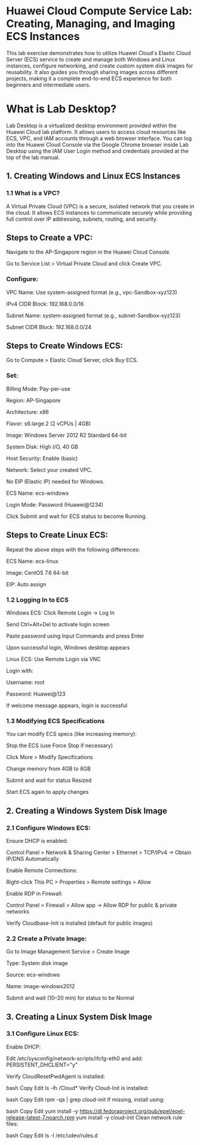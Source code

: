 # Huawei Cloud Compute Service Lab: Creating, Managing, and Imaging ECS Instances
This lab exercise demonstrates how to utilize Huawei Cloud's Elastic Cloud Server (ECS) service to create and manage both Windows and Linux instances, configure networking, and create custom system disk images for reusability. It also guides you through sharing images across different projects, making it a complete end-to-end ECS experience for both beginners and intermediate users.

# What is Lab Desktop?
Lab Desktop is a virtualized desktop environment provided within the Huawei Cloud lab platform. It allows users to access cloud resources like ECS, VPC, and IAM accounts through a web browser interface. You can log into the Huawei Cloud Console via the Google Chrome browser inside Lab Desktop using the IAM User Login method and credentials provided at the top of the lab manual.

## 1. Creating Windows and Linux ECS Instances
### 1.1 What is a VPC?
A Virtual Private Cloud (VPC) is a secure, isolated network that you create in the cloud. It allows ECS instances to communicate securely while providing full control over IP addressing, subnets, routing, and security.

## Steps to Create a VPC:
Navigate to the AP-Singapore region in the Huawei Cloud Console.

Go to Service List > Virtual Private Cloud and click Create VPC.

### Configure:

VPC Name: Use system-assigned format (e.g., vpc-Sandbox-xyz123)

IPv4 CIDR Block: 192.168.0.0/16

Subnet Name: system-assigned format (e.g., subnet-Sandbox-xyz123)

Subnet CIDR Block: 192.168.0.0/24

## Steps to Create Windows ECS:
Go to Compute > Elastic Cloud Server, click Buy ECS.

### Set:

Billing Mode: Pay-per-use

Region: AP-Singapore

Architecture: x86

Flavor: s6.large.2 (2 vCPUs | 4GB)

Image: Windows Server 2012 R2 Standard 64-bit

System Disk: High I/O, 40 GB

Host Security: Enable (basic)

Network: Select your created VPC.

No EIP (Elastic IP) needed for Windows.

ECS Name: ecs-windows

Login Mode: Password (Huawei@1234)

Click Submit and wait for ECS status to become Running.

## Steps to Create Linux ECS:
Repeat the above steps with the following differences:

ECS Name: ecs-linux

Image: CentOS 7.6 64-bit

EIP: Auto assign

### 1.2 Logging In to ECS
Windows ECS:
Click Remote Login → Log In

Send Ctrl+Alt+Del to activate login screen

Paste password using Input Commands and press Enter

Upon successful login, Windows desktop appears

Linux ECS:
Use Remote Login via VNC

Login with:

Username: root

Password: Huawei@123

If welcome message appears, login is successful

### 1.3 Modifying ECS Specifications
You can modify ECS specs (like increasing memory):

Stop the ECS (use Force Stop if necessary)

Click More > Modify Specifications

Change memory from 4GB to 8GB

Submit and wait for status Resized

Start ECS again to apply changes

## 2. Creating a Windows System Disk Image
### 2.1 Configure Windows ECS:
Ensure DHCP is enabled:

Control Panel > Network & Sharing Center > Ethernet > TCP/IPv4 → Obtain IP/DNS Automatically

Enable Remote Connections:

Right-click This PC > Properties > Remote settings > Allow

Enable RDP in Firewall:

Control Panel > Firewall > Allow app → Allow RDP for public & private networks

Verify Cloudbase-Init is installed (default for public images)

### 2.2 Create a Private Image:
Go to Image Management Service > Create Image

Type: System disk image

Source: ecs-windows

Name: image-windows2012

Submit and wait (10–20 min) for status to be Normal

## 3. Creating a Linux System Disk Image
### 3.1 Configure Linux ECS:
Enable DHCP:

Edit /etc/sysconfig/network-scripts/ifcfg-eth0 and add:
PERSISTENT_DHCLIENT="y"

Verify CloudResetPwdAgent is installed:

bash
Copy
Edit
ls -lh /Cloud*
Verify Cloud-Init is installed:

bash
Copy
Edit
rpm -qa | grep cloud-init
If missing, install using:

bash
Copy
Edit
yum install -y https://dl.fedoraproject.org/pub/epel/epel-release-latest-7.noarch.rpm
yum install -y cloud-init
Clean network rule files:

bash
Copy
Edit
ls -l /etc/udev/rules.d
